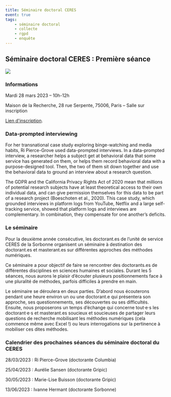 ```yaml
---
title: Séminaire doctoral CERES 
event: true
tags: 
    - séminaire doctoral
    - collecte
    - rgpd
    - enquête
---
```


## Séminaire doctoral CERES : Première séance

![](netflix_stockpick.png)

### Informations

Mardi 28 mars 2023 – 10h-12h

Maison de la Recherche, 28 rue Serpente, 75006, Paris – Salle sur inscription

[Lien d'inscription](https://framaforms.org/participation-au-seminaire-doctoral-ceres-1676543193).

### Data-prompted interviewing

For her transnational case study exploring  binge-watching and media habits, Ri Pierce-Grove used data-prompted interviews. In a data-prompted interview, a researcher helps a subject get at behavioral data that some service has generated on them, or helps them record behavioral data with a purpose-designed tool. Then, the two of them sit down together and use the behavioral data to ground an interview about a research question. 

The GDPR and the California Privacy Rights Act of 2020 mean that millions of potential research subjects have at least theoretical access to their own individual data, and can give permission themselves for this data to be part of a research project (Boeschoten et al., 2020). This case study, which grounded interviews in platform logs from YouTube, Netflix and a large self-tracking service, showed that platform logs and interviews are complementary. In combination, they compensate for one another’s deficits.

### Le séminaire

Pour la deuxième année consécutive, les doctorant.es de l’unité de service CERES de la Sorbonne organisent un séminaire à destination des doctorant.es et masterant.es sur différentes approches des méthodes numériques.

Ce séminaire a pour objectif de faire se rencontrer des doctorants.es de différentes disciplines en sciences humaines et sociales. Durant les 5 séances, nous aurons le plaisir d’écouter plusieurs positionnements face à une pluralité de méthodes, parfois difficiles à prendre en main.

Le séminaire se déroulera en deux parties. D’abord nous écouterons pendant une heure environ un ou une doctorant.e qui présentera son approche, ses questionnements, ses découvertes ou ses difficultés. Ensuite, nous proposerons un temps d’échange qui concerne tout·e·s les doctorant·e·s et masterant.es soucieux et soucieuses de partager leurs questions de recherche mobilisant les méthodes numériques (cela commence même avec Excel !) ou leurs interrogations sur la pertinence à mobiliser ces dites méthodes.

### Calendrier des prochaines séances du séminaire doctoral du CERES

28/03/2023 : Ri Pierce-Grove (doctorante Columbia)

25/04/2023 : Aurélie Sansen (doctorante Gripic)

30/05/2023 : Marie-Lise Buisson (doctorante Gripic)

13/06/2023 : Ivanne Hermant (doctorante Sorbonne)

